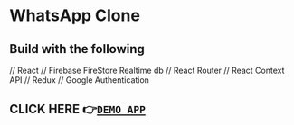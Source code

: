 # WhatsApp Clone

## Build with the following
// React
// Firebase FireStore Realtime db
// React Router
// React Context API
// Redux
// Google Authentication

## CLICK HERE 👉[`DEMO APP`](https://whatsapp-clone-firebase-e6ab7.web.app)
